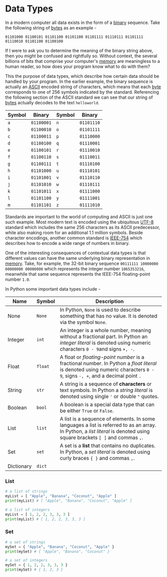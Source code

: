 # Data Types

In a modern computer all data exists in the form of a [binary](/docs/Resources/Glossary/Binary) sequence. Take the following string of [bytes](docs/Resources/Glossary/Byte.md) as an example -

`01101000 01100101 01101100 01101100 01101111 01110111 01101111 01110010 01101100 01100100` 

If I were to ask you to determine the meaning of the binary string above, then you might be confused and rightfully so. Without context, the several billions of bits that comprise your computer's [memory](/docs/Resources/Glossary/Memory) are meaningless to a human reader, so how does your program know what to do with them?

This the purpose of data types, which describe how certain data should be handled by your program. In the earlier example, the binary sequence is actually an [ASCII](https://en.wikipedia.org/wiki/ASCII) encoded string of characters, which means that each [byte](docs/Resources/Glossary/Byte.md) corresponds to one of 256 symbols indicated by the standard. Referencing the following section of the ASCII standard we can see that our string of [bytes](docs/Resources/Glossary/Byte.md) actually decodes to the text `helloworld`.

| **Symbol** | **Binary** | **Symbol** | Binary     |
| ---------- | ---------- | ---------- | ---------- |
| `a`        | `01100001` | `n`        | `01101110` |
| `b`        | `01100010` | `o`        | `01101111` |
| `c`        | `01100011` | `p`        | `01110000` |
| `d`        | `01100100` | `q`        | `01110001` |
| `e`        | `01100101` | `r`        | `01110010` |
| `f`        | `01100110` | `s`        | `01110011` |
| `g`        | `01100111` | `t`        | `01110100` |
| `h`        | `01101000` | `u`        | `01110101` |
| `i`        | `01101001` | `v`        | `01110110` |
| `j`        | `01101010` | `w`        | `01110111` |
| `k`        | `01101011` | `x`        | `01111000` |
| `l`        | `01101100` | `y`        | `01111001` |
| `m`        | `01101101` | `z`        | `01111010` |

Standards are important to the world of computing and ASCII is just one such example. Most modern text is encoded using the ubiquitous [UTF-8](https://en.wikipedia.org/wiki/UTF-8) standard which includes the same 256 characters as its ASCII predecessor, while also making room for an additional 1.1 million symbols. Beside character encodings, another common standard is [IEEE-754](https://en.wikipedia.org/wiki/IEEE_754) which describes how to encode a wide range of numbers in binary.

One of the interesting consequences of contextual data types is that different values can have the same underlying binary representation in [memory](/docs/Resources/Glossary/Memory). Take, for example, the 32-bit binary sequence `00111111 10000000 00000000 00000000` which represents the integer number `1065353216`, meanwhile that same sequence represents the IEEE-754 floating-point number `1.0`.

In Python some important data types include -

| Name       | Symbol  | **Description**                                                                                                                                                           |
| ---------- | ------- | ------------------------------------------------------------------------------------------------------------------------------------------------------------------------- |
| None       | `None`  | In Python, `None` is used to describe something that has no value. It is denoted via the symbol `None`.                                                                   |
| Integer    | `int`   | An integer is a whole number, meaning without a fractional part. In Python an *integer literal* is denoted using numeric characters `0 - 9`and signs `+, -`.              |
| Float      | `float` | A float or *floating-point number* is a fractional number. In Python a *float literal* is denoted using numeric characters `0 - 9`, signs `-, +`, and a decimal point `.` |
| String     | `str`   | A string is a sequence of **characters** or text symbols. In Python a *string literal* is denoted using single `'` or double `"` quotes.                                  |
| Boolean    | `bool`  | A boolean is a special data type that can be either `True` or `False`.                                                                                                    |
| List       | `list`  | A list is a sequence of elements. In some languages a list is referred to as an array. In Python, a *list literal* is denoted using square brackets `[ ]` and commas `,`. |
| Set        | `set`   | A set is a **list** that contains no duplicates. In Python, a *set literal* is denoted using curly braces `{ }` and commas `,`.                                           |
| Dictionary | `dict`  |                                                                                                                                                                           |
### List 

```py
# a list of strings
myList = [ "Apple", "Banana", "Coconut", "Apple" ]
print(myList) # [ "Apple", "Banana", "Coconut", "Apple" ]

# a list of integers
myList = [ 1, 2, 2, 3, 3, 3 ]
print(myList) # [ 1, 2, 2, 3, 3, 3 ]
```

### Set

```py
# a set of strings
mySet = { "Apple", "Banana", "Coconut", "Apple" }
print(mySet) # { "Apple", "Banana", "Coconut" }

# a set of integers
mySet = { 1, 2, 2, 3, 3, 3 }
print(mySet) # { 1, 2, 3 }
```
